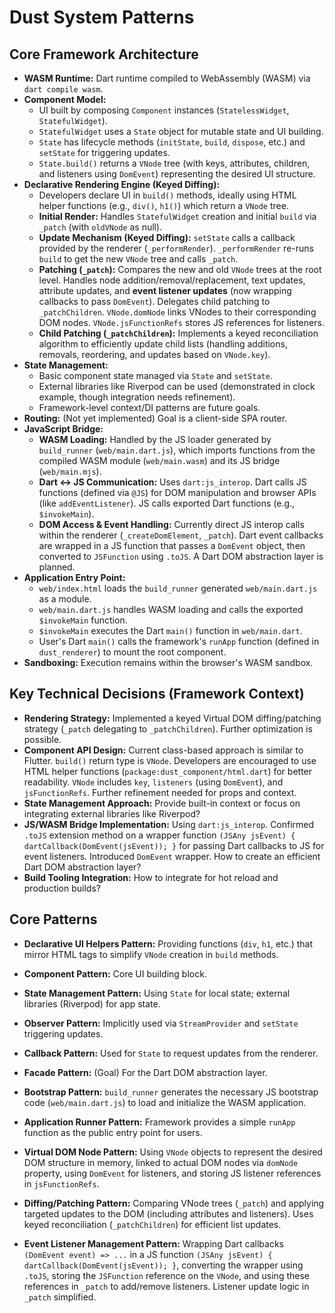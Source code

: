 # Dust System Patterns

## Core Framework Architecture

- **WASM Runtime:** Dart runtime compiled to WebAssembly (WASM) via
  `dart compile wasm`.
- **Component Model:**
  - UI built by composing `Component` instances (`StatelessWidget`,
    `StatefulWidget`).
  - `StatefulWidget` uses a `State` object for mutable state and UI building.
  - `State` has lifecycle methods (`initState`, `build`, `dispose`, etc.) and
    `setState` for triggering updates.
  - `State.build()` returns a `VNode` tree (with keys, attributes, children, and
    listeners using `DomEvent`) representing the desired UI structure.
- **Declarative Rendering Engine (Keyed Diffing):**
  - Developers declare UI in `build()` methods, ideally using HTML helper
    functions (e.g., `div()`, `h1()`) which return a `VNode` tree.
  - **Initial Render:** Handles `StatefulWidget` creation and initial `build`
    via `_patch` (with `oldVNode` as null).
  - **Update Mechanism (Keyed Diffing):** `setState` calls a callback provided
    by the renderer (`_performRender`). `_performRender` re-runs `build` to get
    the new `VNode` tree and calls `_patch`.
  - **Patching (`_patch`):** Compares the new and old `VNode` trees at the root
    level. Handles node addition/removal/replacement, text updates, attribute
    updates, and **event listener updates** (now wrapping callbacks to pass
    `DomEvent`). Delegates child patching to `_patchChildren`. `VNode.domNode`
    links VNodes to their corresponding DOM nodes. `VNode.jsFunctionRefs` stores
    JS references for listeners.
  - **Child Patching (`_patchChildren`):** Implements a keyed reconciliation
    algorithm to efficiently update child lists (handling additions, removals,
    reordering, and updates based on `VNode.key`).
- **State Management:**
  - Basic component state managed via `State` and `setState`.
  - External libraries like Riverpod can be used (demonstrated in clock example,
    though integration needs refinement).
  - Framework-level context/DI patterns are future goals.
- **Routing:** (Not yet implemented) Goal is a client-side SPA router.
- **JavaScript Bridge:**
  - **WASM Loading:** Handled by the JS loader generated by `build_runner`
    (`web/main.dart.js`), which imports functions from the compiled WASM module
    (`web/main.wasm`) and its JS bridge (`web/main.mjs`).
  - **Dart <-> JS Communication:** Uses `dart:js_interop`. Dart calls JS
    functions (defined via `@JS`) for DOM manipulation and browser APIs (like
    `addEventListener`). JS calls exported Dart functions (e.g., `$invokeMain`).
  - **DOM Access & Event Handling:** Currently direct JS interop calls within
    the renderer (`_createDomElement`, `_patch`). Dart event callbacks are
    wrapped in a JS function that passes a `DomEvent` object, then converted to
    `JSFunction` using `.toJS`. A Dart DOM abstraction layer is planned.
- **Application Entry Point:**
  - `web/index.html` loads the `build_runner` generated `web/main.dart.js` as a
    module.
  - `web/main.dart.js` handles WASM loading and calls the exported `$invokeMain`
    function.
  - `$invokeMain` executes the Dart `main()` function in `web/main.dart`.
  - User's Dart `main()` calls the framework's `runApp` function (defined in
    `dust_renderer`) to mount the root component.
- **Sandboxing:** Execution remains within the browser's WASM sandbox.

## Key Technical Decisions (Framework Context)

- **Rendering Strategy:** Implemented a keyed Virtual DOM diffing/patching
  strategy (`_patch` delegating to `_patchChildren`). Further optimization is
  possible.
- **Component API Design:** Current class-based approach is similar to Flutter.
  `build()` return type is `VNode`. Developers are encouraged to use HTML helper
  functions (`package:dust_component/html.dart`) for better readability. `VNode`
  includes `key`, `listeners` (using `DomEvent`), and `jsFunctionRefs`. Further
  refinement needed for props and context.
- **State Management Approach:** Provide built-in context or focus on
  integrating external libraries like Riverpod?
- **JS/WASM Bridge Implementation:** Using `dart:js_interop`. Confirmed `.toJS`
  extension method on a wrapper function
  `(JSAny jsEvent) { dartCallback(DomEvent(jsEvent)); }` for passing Dart
  callbacks to JS for event listeners. Introduced `DomEvent` wrapper. How to
  create an efficient Dart DOM abstraction layer?
- **Build Tooling Integration:** How to integrate for hot reload and production
  builds?

## Core Patterns

- **Declarative UI Helpers Pattern:** Providing functions (`div`, `h1`, etc.)
  that mirror HTML tags to simplify `VNode` creation in `build` methods.

- **Component Pattern:** Core UI building block.
- **State Management Pattern:** Using `State` for local state; external
  libraries (Riverpod) for app state.
- **Observer Pattern:** Implicitly used via `StreamProvider` and `setState`
  triggering updates.
- **Callback Pattern:** Used for `State` to request updates from the renderer.
- **Facade Pattern:** (Goal) For the Dart DOM abstraction layer.
- **Bootstrap Pattern:** `build_runner` generates the necessary JS bootstrap
  code (`web/main.dart.js`) to load and initialize the WASM application.
- **Application Runner Pattern:** Framework provides a simple `runApp` function
  as the public entry point for users.
- **Virtual DOM Node Pattern:** Using `VNode` objects to represent the desired
  DOM structure in memory, linked to actual DOM nodes via `domNode` property,
  using `DomEvent` for listeners, and storing JS listener references in
  `jsFunctionRefs`.
- **Diffing/Patching Pattern:** Comparing VNode trees (`_patch`) and applying
  targeted updates to the DOM (including attributes and listeners). Uses keyed
  reconciliation (`_patchChildren`) for efficient list updates.
- **Event Listener Management Pattern:** Wrapping Dart callbacks
  `(DomEvent event) => ...` in a JS function
  `(JSAny jsEvent) { dartCallback(DomEvent(jsEvent)); }`, converting the wrapper
  using `.toJS`, storing the `JSFunction` reference on the `VNode`, and using
  these references in `_patch` to add/remove listeners. Listener update logic in
  `_patch` simplified.
